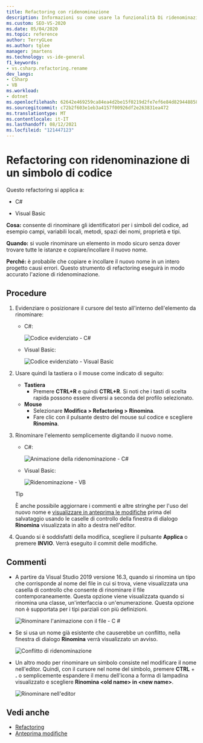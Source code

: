 ```yaml
---
title: Refactoring con ridenominazione
description: Informazioni su come usare la funzionalità Di ridenominazione del refactoring per rinominare gli identificatori per i simboli di codice, ad esempio campi, variabili locali, metodi, spazi dei nomi, proprietà e tipi.
ms.custom: SEO-VS-2020
ms.date: 05/04/2020
ms.topic: reference
author: TerryGLee
ms.author: tglee
manager: jmartens
ms.technology: vs-ide-general
f1_keywords:
- vs.csharp.refactoring.rename
dev_langs:
- CSharp
- VB
ms.workload:
- dotnet
ms.openlocfilehash: 62642e469259ca84ea4d2be15f0219d2fe7ef6e84d829448858332081ee9da8c
ms.sourcegitcommit: c72b2f603e1eb3a4157f00926df2e263831ea472
ms.translationtype: MT
ms.contentlocale: it-IT
ms.lasthandoff: 08/12/2021
ms.locfileid: "121447123"
---
```

# <a name="rename-a-code-symbol-refactoring"></a>Refactoring con ridenominazione di un simbolo di codice

Questo refactoring si applica a:

- C#

- Visual Basic

**Cosa:** consente di rinominare gli identificatori per i simboli del codice, ad esempio campi, variabili locali, metodi, spazi dei nomi, proprietà e tipi.

**Quando:** si vuole rinominare un elemento in modo sicuro senza dover trovare tutte le istanze e copiare/incollare il nuovo nome.

**Perché:** è probabile che copiare e incollare il nuovo nome in un intero progetto causi errori. Questo strumento di refactoring eseguirà in modo accurato l'azione di ridenominazione.

## <a name="how-to"></a>Procedure

1. Evidenziare o posizionare il cursore del testo all'interno dell'elemento da rinominare:

   - C#:

       ![Codice evidenziato - C#](media/rename-highlight-cs.png)

   - Visual Basic:

       ![Codice evidenziato - Visual Basic](media/rename-highlight-vb.png)

2. Usare quindi la tastiera o il mouse come indicato di seguito:

   - **Tastiera**
      - Premere **CTRL+R** e quindi **CTRL+R**. Si noti che i tasti di scelta rapida possono essere diversi a seconda del profilo selezionato.
   - **Mouse**
      - Selezionare **Modifica > Refactoring > Rinomina**.
      - Fare clic con il pulsante destro del mouse sul codice e scegliere **Rinomina**.

3. Rinominare l'elemento semplicemente digitando il nuovo nome.

   - C#:

      ![Animazione della ridenominazione - C#](media/rename-animated-cs.gif)

   - Visual Basic:

      ![Ridenominazione - VB](media/rename-rename-vb.png)

   > [!TIP]
   > È anche possibile aggiornare i commenti e altre stringhe per l'uso del nuovo nome e [visualizzare in anteprima le modifiche](../../ide/preview-changes.md) prima del salvataggio usando le caselle di controllo della finestra di dialogo **Rinomina** visualizzata in alto a destra nell'editor.

4. Quando si è soddisfatti della modifica, scegliere il pulsante **Applica** o premere **INVIO**. Verrà eseguito il commit delle modifiche.

## <a name="remarks"></a>Commenti

- A partire da Visual Studio 2019 versione 16.3, quando si rinomina un tipo che corrisponde al nome del file in cui si trova, viene visualizzata una casella di controllo che consente di rinominare il file contemporaneamente. Questa opzione viene visualizzata quando si rinomina una classe, un'interfaccia o un'enumerazione. Questa opzione non è supportata per i tipi parziali con più definizioni.

   ![Rinominare l'animazione con il file - C #](media/rename-with-file-animated-cs.gif)

- Se si usa un nome già esistente che causerebbe un conflitto, nella finestra di dialogo **Rinomina** verrà visualizzato un avviso.

   ![Conflitto di ridenominazione](media/rename-conflict-cs.png)

- Un altro modo per rinominare un simbolo consiste nel modificare il nome nell'editor. Quindi, con il cursore nel nome del simbolo, premere **CTRL** + **.** o semplicemente espandere il menu dell'icona a forma di lampadina visualizzato e scegliere **Rinomina \<old name> in \<new name>**.

   ![Rinominare nell'editor](media/rename-with-editor-cs.png)

## <a name="see-also"></a>Vedi anche

- [Refactoring](../refactoring-in-visual-studio.md)
- [Anteprima modifiche](../../ide/preview-changes.md)
